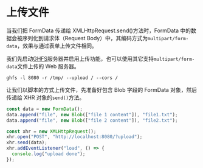# 上传文件

当我们把 FormData 传递给 XMLHttpRequest.send()方法时，FormData 中的数据会被序列化到请求体（Request Body）中，其编码方式为`multipart/form-data`，效果与通过表单上传文件相同。

我们先启动[GHFS](https://github.com/mjpclab/go-http-file-server)服务器并启用上传功能，也可以使用其它支持`multipart/form-data`文件上传的 Web 服务器。

```shell
ghfs -l 8080 -r /tmp/ --upload / --cors /
```

让我们以脚本的方式上传文件，先准备好包含 Blob 字段的 FormData 对象，然后传递给 XHR 对象的`send()`方法。

```javascript
const data = new FormData();
data.append("file", new Blob(["file 1 content"]), "file1.txt");
data.append("file", new Blob(["file 2 content"]), "file2.txt");

const xhr = new XMLHttpRequest();
xhr.open("POST", "http://localhost:8080/?upload");
xhr.send(data);
xhr.addEventListener("load", () => {
  console.log("upload done");
});
```

